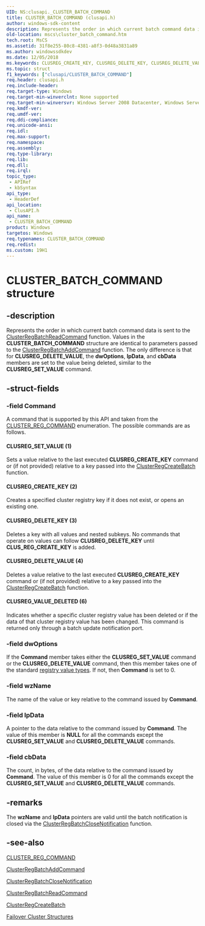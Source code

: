 ```yaml
---
UID: NS:clusapi._CLUSTER_BATCH_COMMAND
title: CLUSTER_BATCH_COMMAND (clusapi.h)
author: windows-sdk-content
description: Represents the order in which current batch command data is sent to the ClusterRegBatchReadCommand function.
old-location: mscs\cluster_batch_command.htm
tech.root: MsCS
ms.assetid: 31f8e255-80c8-4381-a8f3-0d48a3831a89
ms.author: windowssdkdev
ms.date: 12/05/2018
ms.keywords: CLUSREG_CREATE_KEY, CLUSREG_DELETE_KEY, CLUSREG_DELETE_VALUE, CLUSREG_SET_VALUE, CLUSREG_VALUE_DELETED, CLUSTER_BATCH_COMMAND, CLUSTER_BATCH_COMMAND structure [Failover Cluster], clusapi/CLUSTER_BATCH_COMMAND, mscs.cluster_batch_command
ms.topic: struct
f1_keywords: ["clusapi/CLUSTER_BATCH_COMMAND"]
req.header: clusapi.h
req.include-header: 
req.target-type: Windows
req.target-min-winverclnt: None supported
req.target-min-winversvr: Windows Server 2008 Datacenter, Windows Server 2008 Enterprise
req.kmdf-ver: 
req.umdf-ver: 
req.ddi-compliance: 
req.unicode-ansi: 
req.idl: 
req.max-support: 
req.namespace: 
req.assembly: 
req.type-library: 
req.lib: 
req.dll: 
req.irql: 
topic_type:
 - APIRef
 - kbSyntax
api_type:
 - HeaderDef
api_location:
 - ClusAPI.h
api_name:
 - CLUSTER_BATCH_COMMAND
product: Windows
targetos: Windows
req.typenames: CLUSTER_BATCH_COMMAND
req.redist: 
ms.custom: 19H1
---
```


# CLUSTER_BATCH_COMMAND structure


## -description


Represents the order in which current batch command data is sent to the 
    <a href="https://docs.microsoft.com/windows/desktop/api/clusapi/nf-clusapi-clusterregbatchreadcommand">ClusterRegBatchReadCommand</a> 
    function. Values in the 
    <b>CLUSTER_BATCH_COMMAND</b> structure are identical to 
    parameters passed to the 
    <a href="https://docs.microsoft.com/windows/desktop/api/clusapi/nf-clusapi-clusterregbatchaddcommand">ClusterRegBatchAddCommand</a> function. The only 
    difference is that for <b>CLUSREG_DELETE_VALUE</b>, the <b>dwOptions</b>, 
    <b>lpData</b>, and <b>cbData</b> members are set to the value being 
    deleted, similar to the <b>CLUSREG_SET_VALUE</b> command.


## -struct-fields




### -field Command

A command that is supported by this API and taken from the 
       <a href="https://docs.microsoft.com/previous-versions/windows/desktop/api/clusapi/ne-clusapi-_cluster_reg_command">CLUSTER_REG_COMMAND</a> enumeration. The possible 
       commands are as follows.



#### CLUSREG_SET_VALUE (1)

Sets a value relative to the last executed <b>CLUSREG_CREATE_KEY</b> command or (if not 
         provided) relative to a key passed into the 
         <a href="https://docs.microsoft.com/previous-versions/windows/desktop/api/clusapi/nf-clusapi-clusterregcreatebatch">ClusterRegCreateBatch</a> function.



#### CLUSREG_CREATE_KEY (2)

Creates a specified cluster registry key if it does not exist, or opens an existing one.



#### CLUSREG_DELETE_KEY (3)

Deletes a key with all values and nested subkeys.  No commands that operate on values can follow 
         <b>CLUSREG_DELETE_KEY</b> until <b>CLUS_REG_CREATE_KEY</b> is 
         added.



#### CLUSREG_DELETE_VALUE (4)

Deletes a value relative to the last executed <b>CLUSREG_CREATE_KEY</b> command or (if 
         not provided) relative to a key passed into the 
         <a href="https://docs.microsoft.com/previous-versions/windows/desktop/api/clusapi/nf-clusapi-clusterregcreatebatch">ClusterRegCreateBatch</a> function.



#### CLUSREG_VALUE_DELETED (6)

Indicates whether a  specific cluster registry value has been deleted or if the data of that cluster 
         registry value has been changed. This command is returned only through a batch update notification port.


### -field dwOptions

If the <b>Command</b> member takes either the 
       <b>CLUSREG_SET_VALUE</b> command or the <b>CLUSREG_DELETE_VALUE</b> 
       command, then this member takes one of the standard 
       <a href="https://docs.microsoft.com/windows/desktop/SysInfo/registry-value-types">registry value types</a>. If not, then 
       <b>Command</b> is set to 0.


### -field wzName

The name of the value or key relative to the command issued by <b>Command</b>.


### -field lpData

A pointer to the data relative to the command issued by <b>Command</b>. The value of this 
       member is <b>NULL</b> for all the commands except the 
       <b>CLUSREG_SET_VALUE</b> and <b>CLUSREG_DELETE_VALUE</b> 
       commands.


### -field cbData

The count, in bytes, of the data relative to the command issued by <b>Command</b>. The 
       value of this member is 0 for all the commands except the <b>CLUSREG_SET_VALUE</b> and 
       <b>CLUSREG_DELETE_VALUE</b> commands.


## -remarks



The <b>wzName</b> and <b>lpData</b> pointers are valid until the batch 
     notification is closed via the 
     <a href="https://docs.microsoft.com/windows/desktop/api/clusapi/nf-clusapi-clusterregbatchclosenotification">ClusterRegBatchCloseNotification</a> 
     function.




## -see-also




<a href="https://docs.microsoft.com/previous-versions/windows/desktop/api/clusapi/ne-clusapi-_cluster_reg_command">CLUSTER_REG_COMMAND</a>



<a href="https://docs.microsoft.com/windows/desktop/api/clusapi/nf-clusapi-clusterregbatchaddcommand">ClusterRegBatchAddCommand</a>



<a href="https://docs.microsoft.com/windows/desktop/api/clusapi/nf-clusapi-clusterregbatchclosenotification">ClusterRegBatchCloseNotification</a>



<a href="https://docs.microsoft.com/windows/desktop/api/clusapi/nf-clusapi-clusterregbatchreadcommand">ClusterRegBatchReadCommand</a>



<a href="https://docs.microsoft.com/previous-versions/windows/desktop/api/clusapi/nf-clusapi-clusterregcreatebatch">ClusterRegCreateBatch</a>



<a href="https://docs.microsoft.com/previous-versions/windows/desktop/mscs/cluster-structures">Failover Cluster Structures</a>
 

 

